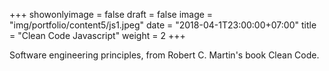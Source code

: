 +++
showonlyimage = false
draft = false
image = "img/portfolio/content5/js1.jpeg"
date = "2018-04-1T23:00:00+07:00"
title = "Clean Code Javascript"
weight = 2
+++

Software engineering principles, from Robert C. Martin's book Clean Code.
<!--more-->

